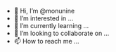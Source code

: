 - 👋 Hi, I’m @monunine
- 👀 I’m interested in ...
- 🌱 I’m currently learning ...
- 💞️ I’m looking to collaborate on ...
- 📫 How to reach me ...

<!---
monunine/monunine is a ✨ special ✨ repository because its `README.md` (this file) appears on your GitHub profile.
You can click the Preview link to take a look at your changes.
--->
